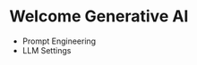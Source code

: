 <h1>Welcome Generative AI</h1>

<ul>
    <li>Prompt Engineering</li>
    <li>LLM Settings</li>
</ul>
